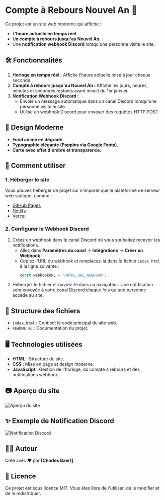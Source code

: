 # Compte à Rebours Nouvel An 🎉

Ce projet est un site web moderne qui affiche :
- **L'heure actuelle en temps réel**.
- **Un compte à rebours jusqu'au Nouvel An**.
- Une **notification webhook Discord** lorsqu'une personne visite le site.

## 🛠️ Fonctionnalités

1. **Horloge en temps réel :** Affiche l'heure actuelle mise à jour chaque seconde.
2. **Compte à rebours jusqu'au Nouvel An :** Affiche les jours, heures, minutes et secondes restants avant minuit du 1er janvier.
3. **Notification Webhook Discord :**
   - Envoie un message automatique dans un canal Discord lorsqu'une personne visite le site.
   - Utilise un webhook Discord pour envoyer des requêtes HTTP POST.

## 🌈 Design Moderne

- **Fond animé en dégradé.**
- **Typographie élégante (Poppins via Google Fonts).**
- **Carte avec effet d'ombre et transparence.**

## 🚀 Comment utiliser

### 1. Héberger le site
Vous pouvez héberger ce projet sur n'importe quelle plateforme de serveur web statique, comme :
- [GitHub Pages](https://pages.github.com/)
- [Netlify](https://www.netlify.com/)
- [Vercel](https://vercel.com/)

### 2. Configurer le Webhook Discord
1. Créez un webhook dans le canal Discord où vous souhaitez recevoir les notifications.
   - Allez dans **Paramètres du canal** → **Intégrations** → **Créer un Webhook**.
   - Copiez l'URL du webhook et remplacez-la dans le fichier `index.html` à la ligne suivante :
     ```javascript
     const webhookURL = "VOTRE_URL_WEBHOOK";
     ```
2. Hébergez le fichier et ouvrez-le dans un navigateur. Une notification sera envoyée à votre canal Discord chaque fois qu'une personne accède au site.

## 📄 Structure des fichiers

- `index.html` : Contient le code principal du site web.
- `README.md` : Documentation du projet.

## 🖥️ Technologies utilisées

- **HTML** : Structure du site.
- **CSS** : Mise en page et design moderne.
- **JavaScript** : Gestion de l'horloge, du compte à rebours et des notifications webhook.

## 📷 Aperçu du site

![Aperçu du site](https://via.placeholder.com/800x400.png?text=Aper%C3%A7u+du+compte+%C3%A0+rebours)

## ✨ Exemple de Notification Discord

![Notification Discord](https://via.placeholder.com/800x100.png?text=Exemple+de+notification+webhook)

## 🧑‍💻 Auteur

Créé avec ❤️ par **[Charles Baert]**.

## 📜 Licence

Ce projet est sous licence MIT. Vous êtes libre de l'utiliser, de le modifier et de le redistribuer.


